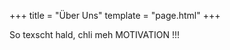 +++
title = "Über Uns"
template = "page.html"
+++

So texscht hald, chli meh MOTIVATION !!!

<!-- Team aus team.yaml -->